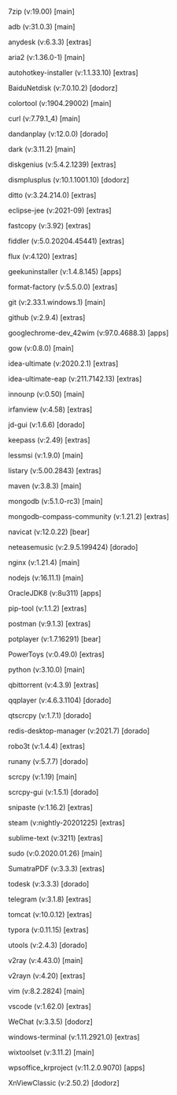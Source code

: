 7zip (v:19.00) [main]

adb (v:31.0.3) [main]

anydesk (v:6.3.3) [extras]

aria2 (v:1.36.0-1) [main]

autohotkey-installer (v:1.1.33.10) [extras]

BaiduNetdisk (v:7.0.10.2) [dodorz]

colortool (v:1904.29002) [main]

curl (v:7.79.1_4) [main]

dandanplay (v:12.0.0) [dorado]

dark (v:3.11.2) [main]

diskgenius (v:5.4.2.1239) [extras]

dismplusplus (v:10.1.1001.10) [dodorz]

ditto (v:3.24.214.0) [extras]

eclipse-jee (v:2021-09) [extras]

fastcopy (v:3.92) [extras]

fiddler (v:5.0.20204.45441) [extras]

flux (v:4.120) [extras]

geekuninstaller (v:1.4.8.145) [apps]

format-factory (v:5.5.0.0) [extras]

git (v:2.33.1.windows.1) [main]

github (v:2.9.4) [extras]

googlechrome-dev_42wim (v:97.0.4688.3) [apps]

gow (v:0.8.0) [main]

idea-ultimate (v:2020.2.1) [extras]

idea-ultimate-eap (v:211.7142.13) [extras]

innounp (v:0.50) [main]

irfanview (v:4.58) [extras]

jd-gui (v:1.6.6) [dorado]

keepass (v:2.49) [extras]

lessmsi (v:1.9.0) [main]

listary (v:5.00.2843) [extras]

maven (v:3.8.3) [main]

mongodb (v:5.1.0-rc3) [main]

mongodb-compass-community (v:1.21.2) [extras]

navicat (v:12.0.22) [bear]

neteasemusic (v:2.9.5.199424) [dorado]

nginx (v:1.21.4) [main]

nodejs (v:16.11.1) [main]

OracleJDK8 (v:8u311) [apps]

pip-tool (v:1.1.2) [extras]

postman (v:9.1.3) [extras]

potplayer (v:1.7.16291) [bear]

PowerToys (v:0.49.0) [extras]

python (v:3.10.0) [main]

qbittorrent (v:4.3.9) [extras]

qqplayer (v:4.6.3.1104) [dorado]

qtscrcpy (v:1.7.1) [dorado]

redis-desktop-manager (v:2021.7) [dorado]

robo3t (v:1.4.4) [extras]

runany (v:5.7.7) [dorado]

scrcpy (v:1.19) [main]

scrcpy-gui (v:1.5.1) [dorado]

snipaste (v:1.16.2) [extras]

steam (v:nightly-20201225) [extras]

sublime-text (v:3211) [extras]

sudo (v:0.2020.01.26) [main]

SumatraPDF (v:3.3.3) [extras]

todesk (v:3.3.3) [dorado]

telegram (v:3.1.8) [extras]

tomcat (v:10.0.12) [extras]

typora (v:0.11.15) [extras]

utools (v:2.4.3) [dorado]

v2ray (v:4.43.0) [main]

v2rayn (v:4.20) [extras]

vim (v:8.2.2824) [main]

vscode (v:1.62.0) [extras]

WeChat (v:3.3.5) [dodorz]

windows-terminal (v:1.11.2921.0) [extras]

wixtoolset (v:3.11.2) [main]

wpsoffice_krproject (v:11.2.0.9070) [apps]

XnViewClassic (v:2.50.2) [dodorz]

